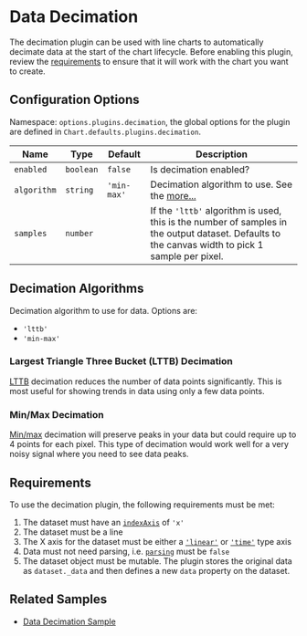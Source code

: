 # Data Decimation

The decimation plugin can be used with line charts to automatically decimate data at the start of the chart lifecycle. Before enabling this plugin, review the [requirements](#requirements) to ensure that it will work with the chart you want to create.

## Configuration Options

Namespace: `options.plugins.decimation`, the global options for the plugin are defined in `Chart.defaults.plugins.decimation`.

| Name        | Type      | Default     | Description                                                                                                                                      |
| ----------- | --------- | ----------- | ------------------------------------------------------------------------------------------------------------------------------------------------ |
| `enabled`   | `boolean` | `false`     | Is decimation enabled?                                                                                                                           |
| `algorithm` | `string`  | `'min-max'` | Decimation algorithm to use. See the [more...](#decimation-algorithms)                                                                           |
| `samples`   | `number`  |             | If the `'lttb'` algorithm is used, this is the number of samples in the output dataset. Defaults to the canvas width to pick 1 sample per pixel. |

## Decimation Algorithms

Decimation algorithm to use for data. Options are:

- `'lttb'`
- `'min-max'`

### Largest Triangle Three Bucket (LTTB) Decimation

[LTTB](https://github.com/sveinn-steinarsson/flot-downsample) decimation reduces the number of data points significantly. This is most useful for showing trends in data using only a few data points.

### Min/Max Decimation

[Min/max](https://digital.ni.com/public.nsf/allkb/F694FFEEA0ACF282862576020075F784) decimation will preserve peaks in your data but could require up to 4 points for each pixel. This type of decimation would work well for a very noisy signal where you need to see data peaks.

## Requirements

To use the decimation plugin, the following requirements must be met:

1. The dataset must have an [`indexAxis`](../charts/line.md#general) of `'x'`
2. The dataset must be a line
3. The X axis for the dataset must be either a [`'linear'`](../axes/cartesian/linear.md) or [`'time'`](../axes/cartesian/time.md) type axis
4. Data must not need parsing, i.e. [`parsing`](../general/data-structures.md#dataset-configuration) must be `false`
5. The dataset object must be mutable. The plugin stores the original data as `dataset._data` and then defines a new `data` property on the dataset.

## Related Samples

- [Data Decimation Sample](../samples/advanced/data-decimation)

